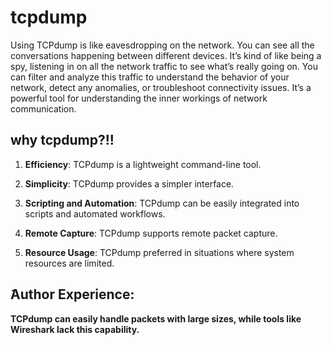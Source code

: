 # tcpdump
Using TCPdump is like eavesdropping on the network. You can see all the conversations happening between different devices. It’s kind of like being a spy, listening in on all the network traffic to see what’s really going on. You can filter and analyze this traffic to understand the behavior of your network, detect any anomalies, or troubleshoot connectivity issues. It’s a powerful tool for understanding the inner workings of network communication.

## why tcpdump?!!
1.  **Efficiency**: TCPdump is a lightweight command-line tool.
    
2.  **Simplicity**: TCPdump provides a simpler interface. 
    
3.  **Scripting and Automation**: TCPdump can be easily integrated into scripts and automated workflows.
    
4.  **Remote Capture**: TCPdump supports remote packet capture.
    
5.  **Resource Usage**: TCPdump preferred in situations where system resources are limited.

## َAuthor Experience:
**TCPdump can easily handle packets with large sizes, while tools like Wireshark lack this capability.**

